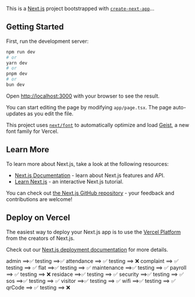 This is a [Next.js](https://nextjs.org) project bootstrapped with [`create-next-app`](https://nextjs.org/docs/app/api-reference/cli/create-next-app)...

## Getting Started

First, run the development server:

```bash
npm run dev
# or
yarn dev
# or
pnpm dev
# or
bun dev
```

Open [http://localhost:3000](http://localhost:3000) with your browser to see the result.

You can start editing the page by modifying `app/page.tsx`. The page auto-updates as you edit the file.

This project uses [`next/font`](https://nextjs.org/docs/app/building-your-application/optimizing/fonts) to automatically optimize and load [Geist](https://vercel.com/font), a new font family for Vercel.

## Learn More

To learn more about Next.js, take a look at the following resources:

- [Next.js Documentation](https://nextjs.org/docs) - learn about Next.js features and API.
- [Learn Next.js](https://nextjs.org/learn) - an interactive Next.js tutorial.

You can check out [the Next.js GitHub repository](https://github.com/vercel/next.js) - your feedback and contributions are welcome!

## Deploy on Vercel

The easiest way to deploy your Next.js app is to use the [Vercel Platform](https://vercel.com/new?utm_medium=default-template&filter=next.js&utm_source=create-next-app&utm_campaign=create-next-app-readme) from the creators of Next.js.

Check out our [Next.js deployment documentation](https://nextjs.org/docs/app/building-your-application/deploying) for more details.

admin ==>✅ testing ==>✅
attendance ==> ✅ testing ==> ❌
complaint ==> ✅ testing ==> ✅
flat ==>✅ testing ==> ✅
maintenance ==>✅ testing ==> ✅
payroll ==> ✅ testing ==> ❌
residace ==>✅ testing ==> ✅
security ==>✅ testing ==> ✅
sos ==>✅ testing ==> ✅
visitor ==>✅ testing ==> ✅
wifi ==>✅ testing ==> ✅
qrCode ==> ✅ testing ==> ❌

<!--create a razorpay webhooks for real payment  -->
<!-- full qa  -->
<!--  QA-->
<!-- residance edit -->
<!-- add inout type file in flat model to store a multiple photoes -->
<!-- add filter in visitor model for status -->
<!-- remove loading in all  -->
<!-- when i am edit the security then i got an error refect is not a function -->
<!-- add edit button to edit the complaint -->
<!-- think and create the logic for the wifi -->
<!-- add proper design in maintence for status -->
<!-- now change in the maintence to send the sperate link and send the seperat link do not add the load and in the maintence pass the button to send then mail for the maintence and pass the filter by the residance name in the maintenace table  -->

<!-- backend QA -->
<!-- test the attendace , payroll and qr code module test  -->
